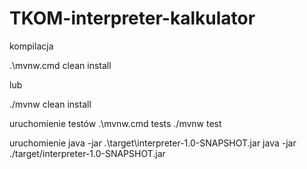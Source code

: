 # TKOM-interpreter-kalkulator

kompilacja

.\mvnw.cmd clean install 

lub

./mvnw clean install

uruchomienie testów
.\mvnw.cmd tests
./mvnw test

uruchomienie
java -jar .\target\interpreter-1.0-SNAPSHOT.jar
java -jar ./target/interpreter-1.0-SNAPSHOT.jar
